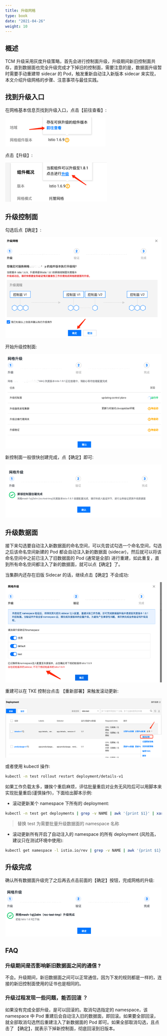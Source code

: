 ```yaml
---
title: 升级网格
type: book
date: "2021-04-26"
weight: 10
---
```


## 概述

TCM 升级采用灰度升级策略，首先会进行控制面升级，升级期间新旧控制面共存，直到数据面也完全升级完成才下掉旧的控制面，需要注意的是，数据面升级暂时需要手动重建带 sidecar 的 Pod，触发重新自动注入新版本 sidecar 来实现，本文介绍升级网格的步骤、注意事项与最佳实践。

## 找到升级入口

在网格基本信息页找到升级入口，点击【前往查看】:

![](1.png)

点击【升级】:

![](2.png)

## 升级控制面

勾选后点【确定】:

![](3.png)

开始升级控制面:

![](4.png)

新控制面一般很快创建完成，点【确定】即可:

![](5.png)

## 升级数据面

接下来勾选要自动注入新数据面的命名空间，可以先尝试勾选一个命名空间，勾选之后该命名空间新建的 Pod 都会自动注入新的数据面 (sidecar)，然后就可以将该命名空间中之前已注入了旧数据面的 Pod (通常是全部) 进行重建，如此重复，直到所有命名空间都注入了新的数据面，就可以点【确定】了。

当集群内还存在旧版 Sidecar 的话，继续点击【确定】不会成功:

![](6.png)

重建可以在 TKE 控制台点击 【重新部署】来触发滚动更新:

![](7.png)

或者使用 kubectl 操作:

```bash
kubectl -n test rollout restart deployment/details-v1
```

如果工作负载太多，嫌挨个重启麻烦，评估批量重启对业务无风险后可以用脚本来实现批量重启(谨慎操作)，下面给出脚本示例:

* 滚动更新某个 namespace 下所有的 deployment:

```bash
kubectl -n test get deployments | grep -v NAME | awk '{print $1}' | xargs -I {} kubectl -n test rollout restart deployment/{}
```

> 替换 test 为需要批量升级数据面的 namespace 名称

* 滚动更新所有开启了自动注入的 namespace 的所有 deployment (风险高，建议只在测试环境中使用):

```bash
kubectl get namespace -l istio.io/rev | grep -v NAME | awk '{print $1}' | xargs -I {} bash -c "kubectl -n {} get deployment 2>/dev/null | sed '1d' | awk '{cmd=\"kubectl -n {} rollout restart deployment/\"\$1; system(cmd)}'"
```

## 升级完成

确认所有数据面升级完了之后再去点击前面的【确定】按钮，完成网格的升级:

![](8.png)

## FAQ

### 升级期间是否影响新旧数据面之间的通信 ?

不会。升级期间，新旧数据面之间可以正常通信，因为下发的规则都是一样的，连接的新旧控制面使用的证书也是相同的。

### 升级过程发现一些问题，能否回滚 ？

如果没有完成全部升级，是可以回滚的。取消勾选指定的 namespace，该 namespace 中 Pod 重建后会自动注入旧的数据面，即回滚。如果要全部回滚，就全部取消勾选然后重建注入了新数据面的 Pod 即可。如果全部取消勾选，且点击了 【确定】，就表示下掉新控制面，彻底回滚到旧版本。